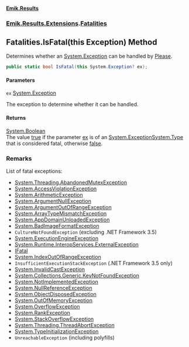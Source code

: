 #### [Emik.Results](index.md 'index')
### [Emik.Results.Extensions](Emik.Results.Extensions.md 'Emik.Results.Extensions').[Fatalities](Fatalities.md 'Emik.Results.Extensions.Fatalities')

## Fatalities.IsFatal(this Exception) Method

Determines whether an [System.Exception](https://docs.microsoft.com/en-us/dotnet/api/System.Exception 'System.Exception') can be handled by [Please](Please.md 'Emik.Results.Please').

```csharp
public static bool IsFatal(this System.Exception? ex);
```
#### Parameters

<a name='Emik.Results.Extensions.Fatalities.IsFatal(thisSystem.Exception).ex'></a>

`ex` [System.Exception](https://docs.microsoft.com/en-us/dotnet/api/System.Exception 'System.Exception')

The exception to determine whether it can be handled.

#### Returns
[System.Boolean](https://docs.microsoft.com/en-us/dotnet/api/System.Boolean 'System.Boolean')  
The value [true](https://docs.microsoft.com/en-us/dotnet/csharp/language-reference/builtin-types/bool 'https://docs.microsoft.com/en-us/dotnet/csharp/language-reference/builtin-types/bool') if the parameter [ex](Fatalities.IsFatal.3P0PkBdmnJpaVnoT5RIz+Q.md#Emik.Results.Extensions.Fatalities.IsFatal(thisSystem.Exception).ex 'Emik.Results.Extensions.Fatalities.IsFatal(this System.Exception).ex') is of an [System.Exception](https://docs.microsoft.com/en-us/dotnet/api/System.Exception 'System.Exception')[System.Type](https://docs.microsoft.com/en-us/dotnet/api/System.Type 'System.Type') that is considered fatal, otherwise [false](https://docs.microsoft.com/en-us/dotnet/csharp/language-reference/builtin-types/bool 'https://docs.microsoft.com/en-us/dotnet/csharp/language-reference/builtin-types/bool').

### Remarks
  
List of fatal exceptions:  
- [System.Threading.AbandonedMutexException](https://docs.microsoft.com/en-us/dotnet/api/System.Threading.AbandonedMutexException 'System.Threading.AbandonedMutexException')  
- [System.AccessViolationException](https://docs.microsoft.com/en-us/dotnet/api/System.AccessViolationException 'System.AccessViolationException')  
- [System.ArithmeticException](https://docs.microsoft.com/en-us/dotnet/api/System.ArithmeticException 'System.ArithmeticException')  
- [System.ArgumentNullException](https://docs.microsoft.com/en-us/dotnet/api/System.ArgumentNullException 'System.ArgumentNullException')  
- [System.ArgumentOutOfRangeException](https://docs.microsoft.com/en-us/dotnet/api/System.ArgumentOutOfRangeException 'System.ArgumentOutOfRangeException')  
- [System.ArrayTypeMismatchException](https://docs.microsoft.com/en-us/dotnet/api/System.ArrayTypeMismatchException 'System.ArrayTypeMismatchException')  
- [System.AppDomainUnloadedException](https://docs.microsoft.com/en-us/dotnet/api/System.AppDomainUnloadedException 'System.AppDomainUnloadedException')  
- [System.BadImageFormatException](https://docs.microsoft.com/en-us/dotnet/api/System.BadImageFormatException 'System.BadImageFormatException')  
- `CultureNotFoundException` (excluding .NET Framework 3.5)  
- [System.ExecutionEngineException](https://docs.microsoft.com/en-us/dotnet/api/System.ExecutionEngineException 'System.ExecutionEngineException')  
- [System.Runtime.InteropServices.ExternalException](https://docs.microsoft.com/en-us/dotnet/api/System.Runtime.InteropServices.ExternalException 'System.Runtime.InteropServices.ExternalException')  
- [IFatal](IFatal.md 'Emik.Results.IFatal')  
- [System.IndexOutOfRangeException](https://docs.microsoft.com/en-us/dotnet/api/System.IndexOutOfRangeException 'System.IndexOutOfRangeException')  
- `InsufficientExecutionStackException` (.NET Framework 3.5 only)  
- [System.InvalidCastException](https://docs.microsoft.com/en-us/dotnet/api/System.InvalidCastException 'System.InvalidCastException')  
- [System.Collections.Generic.KeyNotFoundException](https://docs.microsoft.com/en-us/dotnet/api/System.Collections.Generic.KeyNotFoundException 'System.Collections.Generic.KeyNotFoundException')  
- [System.NotImplementedException](https://docs.microsoft.com/en-us/dotnet/api/System.NotImplementedException 'System.NotImplementedException')  
- [System.NullReferenceException](https://docs.microsoft.com/en-us/dotnet/api/System.NullReferenceException 'System.NullReferenceException')  
- [System.ObjectDisposedException](https://docs.microsoft.com/en-us/dotnet/api/System.ObjectDisposedException 'System.ObjectDisposedException')  
- [System.OutOfMemoryException](https://docs.microsoft.com/en-us/dotnet/api/System.OutOfMemoryException 'System.OutOfMemoryException')  
- [System.OverflowException](https://docs.microsoft.com/en-us/dotnet/api/System.OverflowException 'System.OverflowException')  
- [System.RankException](https://docs.microsoft.com/en-us/dotnet/api/System.RankException 'System.RankException')  
- [System.StackOverflowException](https://docs.microsoft.com/en-us/dotnet/api/System.StackOverflowException 'System.StackOverflowException')  
- [System.Threading.ThreadAbortException](https://docs.microsoft.com/en-us/dotnet/api/System.Threading.ThreadAbortException 'System.Threading.ThreadAbortException')  
- [System.TypeInitializationException](https://docs.microsoft.com/en-us/dotnet/api/System.TypeInitializationException 'System.TypeInitializationException')  
- `UnreachableException` (including polyfills)